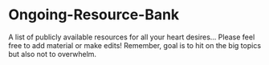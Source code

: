# Ongoing-Resource-Bank
A list of publicly available resources for all your heart desires... 
Please feel free to add material or make edits! Remember, goal is to hit on the big topics but also not to overwhelm.
